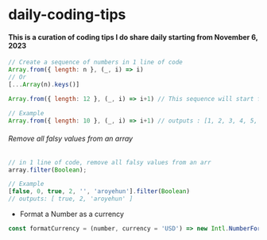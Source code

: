 # daily-coding-tips
#### This is a curation of coding tips I do share daily starting from November 6, 2023

```javascript
// Create a sequence of numbers in 1 line of code
Array.from({ length: n }, (_, i) => i)
// Or
[...Array(n).keys()]

Array.from({ length: 12 }, (_, i) => i+1) // This sequence will start from 1

// Example
Array.from({ length: 10 }, (_, i) => i+1) // outputs : [1, 2, 3, 4, 5, 6, 7, 8, 9, 10]
```
###### Remove all falsy values from an array <!--Nov 9 -->
```javascript
// in 1 line of code, remove all falsy values from an arr
array.filter(Boolean);

// Example
[false, 0, true, 2, '', 'aroyehun'].filter(Boolean)
// outputs: [ true, 2, 'aroyehun' ]
```

* Format a Number as a currency
```javascript
const formatCurrency = (number, currency = 'USD') => new Intl.NumberFormat('en-US', { style: 'currency', currency }).format(number);
```

